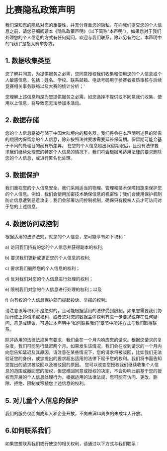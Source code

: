 # 比赛隐私政策声明
我们深知您的隐私对您的重要性，并充分尊重您的隐私。在向我们提交您的个人信息之前，请您仔细阅读本《隐私政策声明》（以下简称“本声明”）。如果您对于我们处理您的个人信息的方式有任何疑问，欢迎与我们联系。除非另有约定，本声明中的“我们”是指大赛举办方。

## 1. 数据收集类型
您了解并同意，为提供服务之必需，您同意授权我们收集和使用您的个人信息或个人敏感信息，包括：姓名、学校、联系邮箱、电话号码用于参赛者资质审核与后续竞赛相关事务联络以及大赛的统计分析；'

您理解上述信息均是为您提供服务之必需。如您选择不提供或不同意我们收集、使用以上信息，将导致您无法参加本活动。

## 2. 数据存储
您的个人信息将被存储于中国大陆境内的服务器。我们将会在本声明所述目的所需的期限内保留您的个人信息，除非按照法律要求需要延长保留期。保留期可能会基于不同的处理目的而有所差异。
在您的个人信息超出保留期限后，且没有法律要求我们继续处理您的特定个人信息的情况下，我们将会根据可适用法律的要求删除您的个人信息，或进行匿名化处理。

## 3. 数据保护
我们重视您的个人信息安全。我们采用适当的物理、管理和技术保障措施来保护您的个人信息。例如，我们会使用加密技术确保信息的机密性；我们会使用保护机制防止信息遭到恶意攻击；我们会部署访问控制机制，确保只有授权人员才可访问对于您的上述信息。

## 4. 数据访问或控制
根据适用的法律法规，就您的个人信息，您可能享有如下权利：

a) 访问我们持有的您的个人信息并获得副本的权利; 

b) 要求我们更新或更正您的个人信息的权利;

c) 要求我们删除您的个人信息的权利；

d) 反对我们对您的个人信息进行处理的权利；

e) 限制我们对您的个人信息进行处理的权利；以及

f) 向有权的个人信息保护部门提起投诉、举报的权利。

请注意该等权利不是绝对的，且可能根据适用的法律受到限制。如果您需要我们协助行使上述请求或权利，或者您对您的数据主体权利有进一步要求或存在任何疑问、意见或建议，可通过本声明中“如何联系我们”章节中所述方式与我们取得联系。

除非适用的法律法规另有要求，我们会在一个月内响应您的请求。根据您请求的复杂度，我们可能另行延迟两个月。如果发生该情况，我们会在收到请求的一个月内向您告知延迟及其原因。请注意在某些情况下，您的请求将被驳回，比如我们无法验证您的身份，或您提出的要求超出适用的法律下赋予您的权利。我们将书面告知您提出的请求被驳回以及被驳回的原因。
您可以改变您授权我们继续收集个人信息的范围或撤回您的授权，但您撤回同意或授权的决定，不会影响此前基于您的授权而开展的个人信息处理行为。根据适用的法律法规，您可能有访问、更改、删除、拒绝、限制或移植您上述信息的权利。

## 5. 对儿童个人信息的保护
我们的服务仅面向成年人和企业开放，不向未满14周岁的未成年人开放。

## 6.如何联系我们
如果您想联系我们或行使您的相关权利，请通过以下方式与我们联系：  